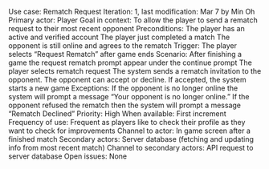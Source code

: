 Use case: Rematch Request
Iteration: 1, last modification: Mar 7 by Min Oh
Primary actor: Player
Goal in context: To allow the player to send a rematch request to their most recent opponent
Preconditions:
    The player has an active and verified account
    The player just completed a match
    The opponent is still online and agrees to the rematch
Trigger: The player selects “Request Rematch” after game ends
Scenario:
    After finishing a game the request rematch prompt appear under the continue prompt
    The player selects rematch request
    The system sends a rematch invitation to the opponent.
    The opponent can accept or decline.
    If accepted, the system starts a new game
Exceptions:
    If the opponent is no longer online the system will prompt a message “Your opponent is no longer online.”
    If the opponent refused the rematch then the system will prompt a message “Rematch Declined”
Priority: High
When available: First increment
Frequency of use: Frequent as players like to check their profile as they want to check for improvements
Channel to actor: In game screen after a finished match
Secondary actors: Server database (fetching and updating info from most recent match)
Channel to secondary actors: API request to server database
Open issues: None
